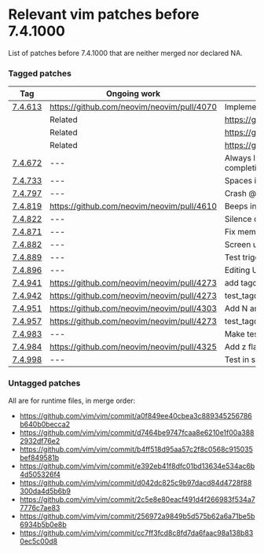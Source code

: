 # Relevant vim patches before 7.4.1000

List of patches before 7.4.1000 that are neither merged nor declared NA.

### Tagged patches

|Tag|  Ongoing work| Comment|
|---|-------------|--------|
|[7.4.613](https://github.com/vim/vim/commit/70781ee)|https://github.com/neovim/neovim/pull/4070| Implement redrawtime for nfa engine|
|| Related| https://github.com/vim/vim/commit/5ad075c|
|| Related|https://github.com/vim/vim/commit/7c29f38|
|| Related|https://github.com/vim/vim/commit/2a6fa56|
|[7.4.672](https://github.com/vim/vim/commit/b5971141dff0c69355fd64196fcc0d0d071d4c82)|---| Always look in current dir for shell completion|
|[7.4.733](https://github.com/vim/vim/commit/d68f2219b57acb86ddedebdcc1476fee15c9c0c7)|---| Spaces in list mode|
|[7.4.797](https://github.com/vim/vim/commit/5f95f288a2d303be1571e818655fd90e399ee58e)|---| Crash @ command line|
|[7.4.819](https://github.com/vim/vim/commit/901e58c243ef4363bb2c13b2c96c7b0acd45e6d1)|https://github.com/neovim/neovim/pull/4610| Beeps in tests|
|[7.4.822](https://github.com/vim/vim/commit/cde885473099296c4837de261833f48b24caf87c)|---| Silence coverity warnings|
[7.4.871](https://github.com/vim/vim/commit/7b256fe7445b46929f660ea74e9090418f857696)|---| Fix memory leak|
|[7.4.882](https://github.com/vim/vim/commit/5f1fea28f5bc573e2430773c49e95ae1f9cc2a25)|---| Screen update @CTRL-C with compl-menu|
|[7.4.889](https://github.com/vim/vim/commit/74b738d414b2895b3365e26ae3b7792eb82ccf47)|---| Test triggering OptionSet from setwinvar|
|[7.4.896](https://github.com/vim/vim/commit/b4f6a46b01ed00b642a2271e9d1559e51ab0f2c4)|---| Editing URL & netrw|
|[7.4.941](https://github.com/vim/vim/commit/bc96c29ffc753daef302d20322d1e3d560094f44)|https://github.com/neovim/neovim/pull/4273|add tagcase option|
|[7.4.942](https://github.com/vim/vim/commit/60422e68a3a555144f8c76c666f050e8d104c16b)|https://github.com/neovim/neovim/pull/4273|test_tagcase fix|
|[7.4.951](https://github.com/vim/vim/commit/b00da1d6d1655cb6e415f84ecc3be5ff3b790811)|https://github.com/neovim/neovim/pull/4303| Add N argument to sort|
|[7.4.957](https://github.com/vim/vim/commit/bc96c29ffc753daef302d20322d1e3d560094f44)|https://github.com/neovim/neovim/pull/4273| test_tagcase fix|
|[7.4.983](https://github.com/vim/vim/commit/a60824308cd9bc192c5d38fc16cccfcf652b40f6)|---| Make testclean fix|
|[7.4.984](https://github.com/vim/vim/commit/ad4d8a192abf44b89371af87d70b971cd654b799)|https://github.com/neovim/neovim/pull/4325| Add z flag  for searchpos|
|[7.4.998](https://github.com/vim/vim/commit/f9c8bd2137b045f9a64d63eefcf022b4726b1419)|---| Test in shadow dir fix|

### Untagged patches

All are for runtime files, in merge order:

* https://github.com/vim/vim/commit/a0f849ee40cbea3c889345256786b640b0becca2
* https://github.com/vim/vim/commit/d7464be9747fcaa8e6210e1f00a3882932df76e2
* https://github.com/vim/vim/commit/b4ff518d95aa57c2f8c0568c915035bef849581b
* https://github.com/vim/vim/commit/e392eb41f8dfc01bd13634e534ac6b4d505326f4
* https://github.com/vim/vim/commit/d042dc825c9b97dacd84d4728f88300da4d5b6b9
* https://github.com/vim/vim/commit/2c5e8e80eacf491d4f266983f534a77776c7ae83
* https://github.com/vim/vim/commit/256972a9849b5d575b62a6a71be5b6934b5b0e8b
* https://github.com/vim/vim/commit/cc7ff3fcd8c8fd7da6faac98a138b830ec5c00d8


